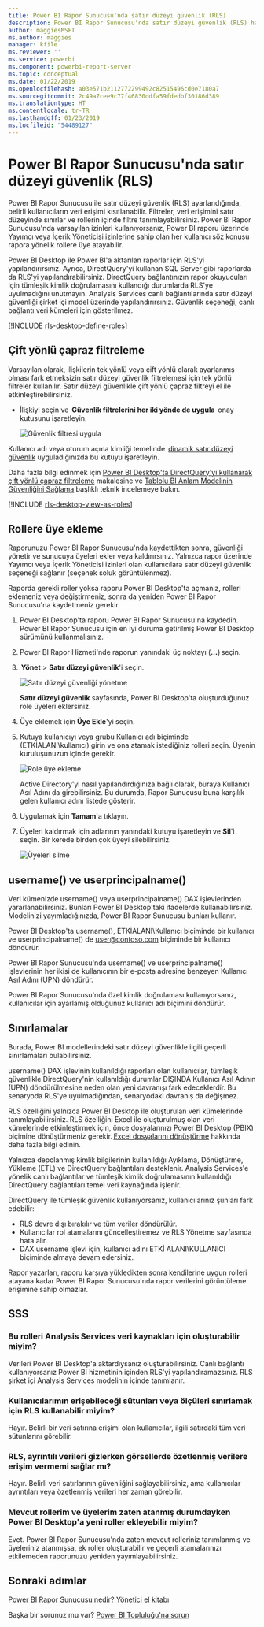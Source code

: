 ```yaml
---
title: Power BI Rapor Sunucusu'nda satır düzeyi güvenlik (RLS)
description: Power BI Rapor Sunucusu'nda satır düzeyi güvenlik (RLS) hakkında bilgi edinin.
author: maggiesMSFT
ms.author: maggies
manager: kfile
ms.reviewer: ''
ms.service: powerbi
ms.component: powerbi-report-server
ms.topic: conceptual
ms.date: 01/22/2019
ms.openlocfilehash: a03e571b2112772299492c82515496cd0e7180a7
ms.sourcegitcommit: 2c49a7cee9c77f46830ddfa59fdedbf30186d389
ms.translationtype: HT
ms.contentlocale: tr-TR
ms.lasthandoff: 01/23/2019
ms.locfileid: "54489127"
---
```

# <a name="row-level-security-rls-in-power-bi-report-server"></a>Power BI Rapor Sunucusu'nda satır düzeyi güvenlik (RLS)

Power BI Rapor Sunucusu ile satır düzeyi güvenlik (RLS) ayarlandığında, belirli kullanıcıların veri erişimi kısıtlanabilir. Filtreler, veri erişimini satır düzeyinde sınırlar ve rollerin içinde filtre tanımlayabilirsiniz.  Power BI Rapor Sunucusu'nda varsayılan izinleri kullanıyorsanız, Power BI raporu üzerinde Yayımcı veya İçerik Yöneticisi izinlerine sahip olan her kullanıcı söz konusu rapora yönelik rollere üye atayabilir.    

Power BI Desktop ile Power BI'a aktarılan raporlar için RLS'yi yapılandırırsınız. Ayrıca, DirectQuery'yi kullanan SQL Server gibi raporlarda da RLS'yi yapılandırabilirsiniz.  DirectQuery bağlantınızın rapor okuyucuları için tümleşik kimlik doğrulamasını kullandığı durumlarda RLS'ye uyulmadığını unutmayın. Analysis Services canlı bağlantılarında satır düzeyi güvenliği şirket içi model üzerinde yapılandırırsınız. Güvenlik seçeneği, canlı bağlantı veri kümeleri için gösterilmez. 

[!INCLUDE [rls-desktop-define-roles](../includes/rls-desktop-define-roles.md)]

## <a name="bidirectional-cross-filtering"></a>Çift yönlü çapraz filtreleme

Varsayılan olarak, ilişkilerin tek yönlü veya çift yönlü olarak ayarlanmış olması fark etmeksizin satır düzeyi güvenlik filtrelemesi için tek yönlü filtreler kullanılır. Satır düzeyi güvenlikle çift yönlü çapraz filtreyi el ile etkinleştirebilirsiniz.

- İlişkiyi seçin ve  **Güvenlik filtrelerini her iki yönde de uygula**  onay kutusunu işaretleyin. 

    ![Güvenlik filtresi uygula](media/row-level-security-report-server/rls-apply-security-filter.png)

Kullanıcı adı veya oturum açma kimliği temelinde  [dinamik satır düzeyi güvenlik](https://docs.microsoft.com/sql/analysis-services/supplemental-lesson-implement-dynamic-security-by-using-row-filters) uyguladığınızda bu kutuyu işaretleyin. 

Daha fazla bilgi edinmek için [Power BI Desktop'ta DirectQuery'yi kullanarak çift yönlü çapraz filtreleme](../desktop-bidirectional-filtering.md) makalesine ve [Tablolu BI Anlam Modelinin Güvenliğini Sağlama](http://download.microsoft.com/download/D/2/0/D20E1C5F-72EA-4505-9F26-FEF9550EFD44/Securing%20the%20Tabular%20BI%20Semantic%20Model.docx) başlıklı teknik incelemeye bakın.

[!INCLUDE [rls-desktop-view-as-roles](../includes/rls-desktop-view-as-roles.md)]


## <a name="add-members-to-roles"></a>Rollere üye ekleme 

Raporunuzu Power BI Rapor Sunucusu'nda kaydettikten sonra, güvenliği yönetir ve sunucuya üyeleri ekler veya kaldırırsınız. Yalnızca rapor üzerinde Yayımcı veya İçerik Yöneticisi izinleri olan kullanıcılara satır düzeyi güvenlik seçeneği sağlanır (seçenek soluk görüntülenmez).

 Raporda gerekli roller yoksa raporu Power BI Desktop'ta açmanız, rolleri eklemeniz veya değiştirmeniz, sonra da yeniden Power BI Rapor Sunucusu'na kaydetmeniz gerekir. 

1. Power BI Desktop'ta raporu Power BI Rapor Sunucusu'na kaydedin. Power BI Rapor Sunucusu için en iyi duruma getirilmiş Power BI Desktop sürümünü kullanmalısınız.
2. Power BI Rapor Hizmeti'nde raporun yanındaki üç noktayı (**…**) seçin. 

3.  **Yönet** > **Satır düzeyi güvenlik**'i seçin. 

     ![Satır düzeyi güvenliği yönetme](media/row-level-security-report-server/power-bi-report-server-rls-dialog.png)

    **Satır düzeyi güvenlik** sayfasında, Power BI Desktop'ta oluşturduğunuz role üyeleri eklersiniz.

5. Üye eklemek için **Üye Ekle**'yi seçin.

1. Kutuya kullanıcıyı veya grubu Kullanıcı adı biçiminde (ETKİALANI\kullanıcı) girin ve ona atamak istediğiniz rolleri seçin. Üyenin kuruluşunuzun içinde gerekir.   

    ![Role üye ekleme](media/row-level-security-report-server/power-bi-report-server-add-members.png)

    Active Directory'yi nasıl yapılandırdığınıza bağlı olarak, buraya Kullanıcı Asıl Adını da girebilirsiniz. Bu durumda, Rapor Sunucusu buna karşılık gelen kullanıcı adını listede gösterir.

1. Uygulamak için **Tamam**'a tıklayın.   

8. Üyeleri kaldırmak için adlarının yanındaki kutuyu işaretleyin ve **Sil**'i seçin.  Bir kerede birden çok üyeyi silebilirsiniz. 

    ![Üyeleri silme](media/row-level-security-report-server/power-bi-report-server-delete-members.png)


## <a name="username-and-userprincipalname"></a>username() ve userprincipalname()

Veri kümenizde username() veya userprincipalname() DAX işlevlerinden yararlanabilirsiniz. Bunları Power BI Desktop'taki ifadelerde kullanabilirsiniz. Modelinizi yayımladığınızda, Power BI Rapor Sunucusu bunları kullanır.

Power BI Desktop'ta username(), ETKİALANI\Kullanıcı biçiminde bir kullanıcı ve userprincipalname() de user@contoso.com biçiminde bir kullanıcı döndürür.

Power BI Rapor Sunucusu'nda username() ve userprincipalname() işlevlerinin her ikisi de kullanıcının bir e-posta adresine benzeyen Kullanıcı Asıl Adını (UPN) döndürür.

Power BI Rapor Sunucusu'nda özel kimlik doğrulaması kullanıyorsanız, kullanıcılar için ayarlamış olduğunuz kullanıcı adı biçimini döndürür.  

## <a name="limitations"></a>Sınırlamalar 

Burada, Power BI modellerindeki satır düzeyi güvenlikle ilgili geçerli sınırlamaları bulabilirsiniz. 

username() DAX işlevinin kullanıldığı raporları olan kullanıcılar, tümleşik güvenlikle DirectQuery'nin kullanıldığı durumlar DIŞINDA Kullanıcı Asıl Adının (UPN) döndürülmesine neden olan yeni davranışı fark edeceklerdir.  Bu senaryoda RLS'ye uyulmadığından, senaryodaki davranış da değişmez.

RLS özelliğini yalnızca Power BI Desktop ile oluşturulan veri kümelerinde tanımlayabilirsiniz. RLS özelliğini Excel ile oluşturulmuş olan veri kümelerinde etkinleştirmek için, önce dosyalarınızı Power BI Desktop (PBIX) biçimine dönüştürmeniz gerekir. [Excel dosyalarını dönüştürme](../desktop-import-excel-workbooks.md) hakkında daha fazla bilgi edinin.

Yalnızca depolanmış kimlik bilgilerinin kullanıldığı Ayıklama, Dönüştürme, Yükleme (ETL) ve DirectQuery bağlantıları desteklenir. Analysis Services'e yönelik canlı bağlantılar ve tümleşik kimlik doğrulamasının kullanıldığı DirectQuery bağlantıları temel veri kaynağında işlenir. 

DirectQuery ile tümleşik güvenlik kullanıyorsanız, kullanıcılarınız şunları fark edebilir:
- RLS devre dışı bırakılır ve tüm veriler döndürülür.
- Kullanıcılar rol atamalarını güncelleştiremez ve RLS Yönetme sayfasında hata alır.
- DAX username işlevi için, kullanıcı adını ETKİ ALANI\KULLANICI biçiminde almaya devam edersiniz. 

Rapor yazarları, raporu karşıya yükledikten sonra kendilerine uygun rolleri atayana kadar Power BI Rapor Sunucusu'nda rapor verilerini görüntüleme erişimine sahip olmazlar. 

 

## <a name="faq"></a>SSS 

### <a name="can-i-create-these-roles-for-analysis-services-data-sources"></a>Bu rolleri Analysis Services veri kaynakları için oluşturabilir miyim? 

Verileri Power BI Desktop'a aktardıysanız oluşturabilirsiniz. Canlı bağlantı kullanıyorsanız Power BI hizmetinin içinden RLS'yi yapılandıramazsınız. RLS şirket içi Analysis Services modelinin içinde tanımlanır. 

### <a name="can-i-use-rls-to-limit-the-columns-or-measures-accessible-by-my-users"></a>Kullanıcılarımın erişebileceği sütunları veya ölçüleri sınırlamak için RLS kullanabilir miyim? 

Hayır. Belirli bir veri satırına erişimi olan kullanıcılar, ilgili satırdaki tüm veri sütunlarını görebilir. 

### <a name="does-rls-let-me-hide-detailed-data-but-give-access-to-data-summarized-in-visuals"></a>RLS, ayrıntılı verileri gizlerken görsellerde özetlenmiş verilere erişim vermemi sağlar mı? 

Hayır. Belirli veri satırlarının güvenliğini sağlayabilirsiniz, ama kullanıcılar ayrıntıları veya özetlenmiş verileri her zaman görebilir. 

### <a name="can-i-add-new-roles-in-power-bi-desktop-if-i-already-have-existing-roles-and-members-assigned"></a>Mevcut rollerim ve üyelerim zaten atanmış durumdayken Power BI Desktop'a yeni roller ekleyebilir miyim? 

Evet. Power BI Rapor Sunucusu'nda zaten mevcut rolleriniz tanımlanmış ve üyeleriniz atanmışsa, ek roller oluşturabilir ve geçerli atamalarınızı etkilemeden raporunuzu yeniden yayımlayabilirsiniz. 
 

## <a name="next-steps"></a>Sonraki adımlar

[Power BI Rapor Sunucusu nedir?](get-started.md) 
[Yönetici el kitabı](admin-handbook-overview.md)  

Başka bir sorunuz mu var? [Power BI Topluluğu'na sorun](https://community.powerbi.com/)